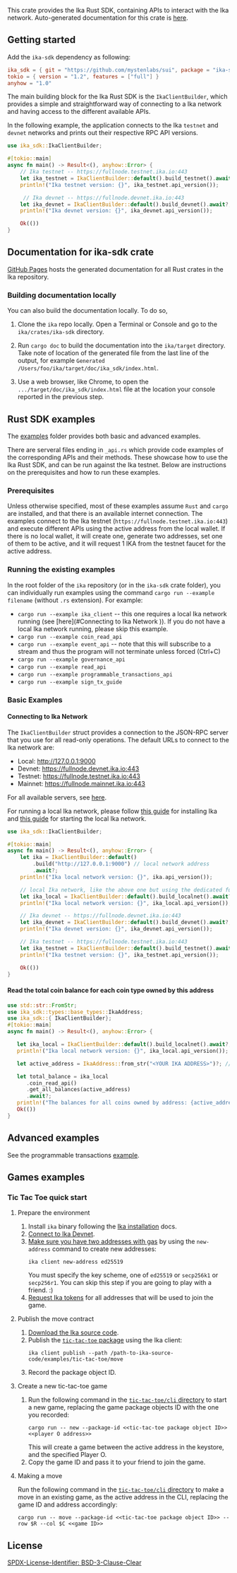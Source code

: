 This crate provides the Ika Rust SDK, containing APIs to interact with the Ika network. Auto-generated documentation for this crate is [here](https://mystenlabs.github.io/ika/ika_sdk/index.html).

## Getting started

Add the `ika-sdk` dependency as following:

```toml
ika_sdk = { git = "https://github.com/mystenlabs/sui", package = "ika-sdk"}
tokio = { version = "1.2", features = ["full"] }
anyhow = "1.0"
```

The main building block for the Ika Rust SDK is the `IkaClientBuilder`, which provides a simple and straightforward way of connecting to a Ika network and having access to the different available APIs.

In the following example, the application connects to the Ika `testnet` and `devnet` networks and prints out their respective RPC API versions.

```rust
use ika_sdk::IkaClientBuilder;

#[tokio::main]
async fn main() -> Result<(), anyhow::Error> {
    // Ika testnet -- https://fullnode.testnet.ika.io:443
    let ika_testnet = IkaClientBuilder::default().build_testnet().await?;
    println!("Ika testnet version: {}", ika_testnet.api_version());

     // Ika devnet -- https://fullnode.devnet.ika.io:443
    let ika_devnet = IkaClientBuilder::default().build_devnet().await?;
    println!("Ika devnet version: {}", ika_devnet.api_version());

    Ok(())
}

```

## Documentation for ika-sdk crate

[GitHub Pages](https://mystenlabs.github.io/ika/ika_sdk/index.html) hosts the generated documentation for all Rust crates in the Ika repository.

### Building documentation locally

You can also build the documentation locally. To do so,

1. Clone the `ika` repo locally. Open a Terminal or Console and go to the `ika/crates/ika-sdk` directory.

1. Run `cargo doc` to build the documentation into the `ika/target` directory. Take note of location of the generated file from the last line of the output, for example `Generated /Users/foo/ika/target/doc/ika_sdk/index.html`.

1. Use a web browser, like Chrome, to open the `.../target/doc/ika_sdk/index.html` file at the location your console reported in the previous step.

## Rust SDK examples

The [examples](https://github.com/MystenLabs/sui/tree/main/crates/ika-sdk/examples) folder provides both basic and advanced examples.

There are serveral files ending in `_api.rs` which provide code examples of the corresponding APIs and their methods. These showcase how to use the Ika Rust SDK, and can be run against the Ika testnet. Below are instructions on the prerequisites and how to run these examples.

### Prerequisites

Unless otherwise specified, most of these examples assume `Rust` and `cargo` are installed, and that there is an available internet connection. The examples connect to the Ika testnet (`https://fullnode.testnet.ika.io:443`) and execute different APIs using the active address from the local wallet. If there is no local wallet, it will create one, generate two addresses, set one of them to be active, and it will request 1 IKA from the testnet faucet for the active address.

### Running the existing examples

In the root folder of the `ika` repository (or in the `ika-sdk` crate folder), you can individually run examples using the command  `cargo run --example filename` (without `.rs` extension). For example:
* `cargo run --example ika_client` -- this one requires a local Ika network running (see [here](#Connecting to Ika Network
)). If you do not have a local Ika network running, please skip this example.
* `cargo run --example coin_read_api`
* `cargo run --example event_api` -- note that this will subscribe to a stream and thus the program will not terminate unless forced (Ctrl+C)
* `cargo run --example governance_api`
* `cargo run --example read_api`
* `cargo run --example programmable_transactions_api`
* `cargo run --example sign_tx_guide`

### Basic Examples

#### Connecting to Ika Network
The `IkaClientBuilder` struct provides a connection to the JSON-RPC server that you use for all read-only operations. The default URLs to connect to the Ika network are:

- Local: http://127.0.0.1:9000
- Devnet: https://fullnode.devnet.ika.io:443
- Testnet: https://fullnode.testnet.ika.io:443
- Mainnet: https://fullnode.mainnet.ika.io:443

For all available servers, see [here](https://ika.io/networkinfo).

For running a local Ika network, please follow [this guide](https://docs.ika.io/build/ika-local-network) for installing Ika and [this guide](https://docs.ika.io/build/ika-local-network#start-the-local-network) for starting the local Ika network.


```rust
use ika_sdk::IkaClientBuilder;

#[tokio::main]
async fn main() -> Result<(), anyhow::Error> {
    let ika = IkaClientBuilder::default()
        .build("http://127.0.0.1:9000") // local network address
        .await?;
    println!("Ika local network version: {}", ika.api_version());

    // local Ika network, like the above one but using the dedicated function
    let ika_local = IkaClientBuilder::default().build_localnet().await?;
    println!("Ika local network version: {}", ika_local.api_version());

    // Ika devnet -- https://fullnode.devnet.ika.io:443
    let ika_devnet = IkaClientBuilder::default().build_devnet().await?;
    println!("Ika devnet version: {}", ika_devnet.api_version());

    // Ika testnet -- https://fullnode.testnet.ika.io:443
    let ika_testnet = IkaClientBuilder::default().build_testnet().await?;
    println!("Ika testnet version: {}", ika_testnet.api_version());

    Ok(())
}
```

#### Read the total coin balance for each coin type owned by this address
```rust
use std::str::FromStr;
use ika_sdk::types::base_types::IkaAddress;
use ika_sdk::{ IkaClientBuilder};
#[tokio::main]
async fn main() -> Result<(), anyhow::Error> {

   let ika_local = IkaClientBuilder::default().build_localnet().await?;
   println!("Ika local network version: {}", ika_local.api_version());

   let active_address = IkaAddress::from_str("<YOUR IKA ADDRESS>")?; // change to your Ika address

   let total_balance = ika_local
      .coin_read_api()
      .get_all_balances(active_address)
      .await?;
   println!("The balances for all coins owned by address: {active_address} are {}", total_balance);
   Ok(())
}
```

## Advanced examples

See the programmable transactions [example](https://github.com/MystenLabs/sui/blob/main/crates/ika-sdk/examples/programmable_transactions_api.rs).

## Games examples

### Tic Tac Toe quick start

1. Prepare the environment
   1. Install `ika` binary following the [Ika installation](https://github.com/MystenLabs/sui/blob/main/docs/content/guides/developer/getting-started/ika-install.mdx) docs.
   1. [Connect to Ika Devnet](https://github.com/MystenLabs/sui/blob/main/docs/content/guides/developer/getting-started/connect.mdx).
   1. [Make sure you have two addresses with gas](https://github.com/MystenLabs/sui/blob/main/docs/content/guides/developer/getting-started/get-address.mdx) by using the `new-address` command to create new addresses:
      ```shell
      ika client new-address ed25519
      ```
      You must specify the key scheme, one of `ed25519` or `secp256k1` or `secp256r1`.
      You can skip this step if you are going to play with a friend. :)
   1. [Request Ika tokens](https://github.com/MystenLabs/sui/blob/main/docs/content/guides/developer/getting-started/get-coins.mdx) for all addresses that will be used to join the game.

2. Publish the move contract
   1. [Download the Ika source code](https://github.com/MystenLabs/sui/blob/main/docs/content/guides/developer/getting-started/ika-install.mdx).
   1. Publish the [`tic-tac-toe` package](https://github.com/MystenLabs/sui/tree/main/examples/tic-tac-toe/move)
      using the Ika client:
      ```shell
      ika client publish --path /path-to-ika-source-code/examples/tic-tac-toe/move
      ```
   1. Record the package object ID.

3. Create a new tic-tac-toe game
   1. Run the following command in the [`tic-tac-toe/cli` directory](https://github.com/MystenLabs/sui/tree/main/examples/tic-tac-toe/cli) to start a new game, replacing the game package objects ID with the one you recorded:
      ```shell
      cargo run -- new --package-id <<tic-tac-toe package object ID>> <<player O address>>
      ```
      This will create a game between the active address in the keystore, and the specified Player O.
   1. Copy the game ID and pass it to your friend to join the game.

4. Making a move

   Run the following command in the [`tic-tac-toe/cli` directory](https://github.com/MystenLabs/sui/tree/main/examples/tic-tac-toe/cli) to make a move in an existing game, as the active address in the CLI, replacing the game ID and address accordingly:
   ```shell
   cargo run -- move --package-id <<tic-tac-toe package object ID>> --row $R --col $C <<game ID>>
   ```

## License

[SPDX-License-Identifier: BSD-3-Clause-Clear](https://github.com/MystenLabs/sui/blob/main/LICENSE)
